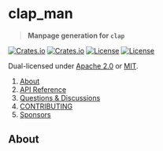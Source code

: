 <!-- omit in TOC -->
# clap_man

> **Manpage generation for `clap`**

[![Crates.io](https://img.shields.io/crates/v/clap_man?style=flat-square)](https://crates.io/crates/clap_man)
[![Crates.io](https://img.shields.io/crates/d/clap_man?style=flat-square)](https://crates.io/crates/clap_man)
[![License](https://img.shields.io/badge/license-Apache%202.0-blue?style=flat-square)](https://github.com/clap-rs/clap/blob/master/LICENSE-APACHE)
[![License](https://img.shields.io/badge/license-MIT-blue?style=flat-square)](https://github.com/clap-rs/clap/blob/master/LICENSE-MIT)

Dual-licensed under [Apache 2.0](LICENSE-APACHE) or [MIT](LICENSE-MIT).

1. [About](#about)
2. [API Reference](https://docs.rs/clap_man)
3. [Questions & Discussions](https://github.com/clap-rs/clap/discussions)
4. [CONTRIBUTING](CONTRIBUTING.md)
5. [Sponsors](../README.md#sponsors)

## About

